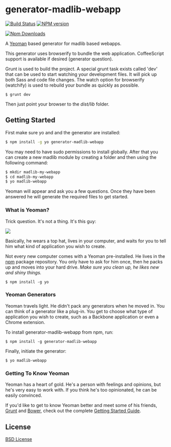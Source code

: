 # generator-madlib-webapp
[![Build Status](https://travis-ci.org/Qwerios/generator-madlib-webapp.svg?branch=master)](https://travis-ci.org/Qwerios/generator-madlib-webapp)  [![NPM version](https://badge.fury.io/js/generator-madlib-webapp.png)](http://badge.fury.io/js/generator-madlib-webapp)

[![Npm Downloads](https://nodei.co/npm/generator-madlib-webapp.png?downloads=true&stars=true)](https://nodei.co/npm/generator-madlib-webapp.png?downloads=true&stars=true)

A [Yeoman](http://yeoman.io) based generator for madlib based webapps.

This generator uses browserify to bundle the web application. CoffeeScript support is available if desired (generator question).

Grunt is used to build the project. A special grunt task exists called 'dev' that can be used to start watching your development files.
It will pick up both Sass and code file changes. The watch option for browserify (watchify) is used to rebuild your bundle as quickly as possible.

```
$ grunt dev
```

Then just point your browser to the *dist/lib* folder.

## Getting Started
First make sure yo and and the generator are installed:
```bash
$ npm install -g yo generator-madlib-webapp
```

You may need to have sudo permissions to install globally.
After that you can create a new madlib module by creating a folder and then using the following command:
```bash
$ mkdir madlib-my-webapp
$ cd madlib-my-webapp
$ yo madlib-webapp
```

Yeoman will appear and ask you a few questions. Once they have been answered he will generate the required files to get started.

### What is Yeoman?

Trick question. It's not a thing. It's this guy:

![](http://i.imgur.com/JHaAlBJ.png)

Basically, he wears a top hat, lives in your computer, and waits for you to tell him what kind of application you wish to create.

Not every new computer comes with a Yeoman pre-installed. He lives in the [npm](https://npmjs.org) package repository. You only have to ask for him once, then he packs up and moves into your hard drive. *Make sure you clean up, he likes new and shiny things.*

```
$ npm install -g yo
```

### Yeoman Generators

Yeoman travels light. He didn't pack any generators when he moved in. You can think of a generator like a plug-in. You get to choose what type of application you wish to create, such as a Backbone application or even a Chrome extension.

To install generator-madlib-webapp from npm, run:

```
$ npm install -g generator-madlib-webapp
```

Finally, initiate the generator:

```
$ yo madlib-webapp
```

### Getting To Know Yeoman

Yeoman has a heart of gold. He's a person with feelings and opinions, but he's very easy to work with. If you think he's too opinionated, he can be easily convinced.

If you'd like to get to know Yeoman better and meet some of his friends, [Grunt](http://gruntjs.com) and [Bower](http://bower.io), check out the complete [Getting Started Guide](https://github.com/yeoman/yeoman/wiki/Getting-Started).


## License

[BSD License](http://en.wikipedia.org/wiki/BSD_License)
